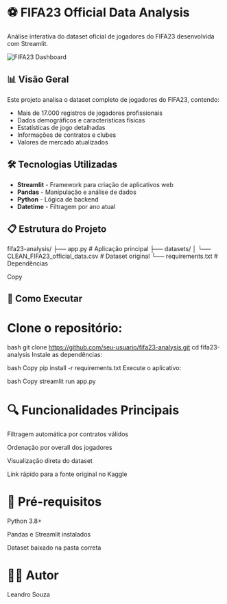 # ⚽ FIFA23 Official Data Analysis

Análise interativa do dataset oficial de jogadores do FIFA23 desenvolvida com Streamlit.

![FIFA23 Dashboard](https://cdn2.unrealengine.com/ea-sports-fifa-23-is-coming-to-the-epic-games-store-1920x1080-398e19351a82.jpg) 

## 📊 Visão Geral

Este projeto analisa o dataset completo de jogadores do FIFA23, contendo:

- Mais de 17.000 registros de jogadores profissionais
- Dados demográficos e características físicas
- Estatísticas de jogo detalhadas
- Informações de contratos e clubes
- Valores de mercado atualizados

## 🛠️ Tecnologias Utilizadas

- **Streamlit** - Framework para criação de aplicativos web
- **Pandas** - Manipulação e análise de dados
- **Python** - Lógica de backend
- **Datetime** - Filtragem por ano atual

## 📋 Estrutura do Projeto

fifa23-analysis/
├── app.py # Aplicação principal
├── datasets/
│ └── CLEAN_FIFA23_official_data.csv # Dataset original
└── requirements.txt # Dependências

Copy

## 🚀 Como Executar

# Clone o repositório:
bash
git clone https://github.com/seu-usuario/fifa23-analysis.git
cd fifa23-analysis
Instale as dependências:

bash
Copy
pip install -r requirements.txt
Execute o aplicativo:

bash
Copy
streamlit run app.py
# 🔍 Funcionalidades Principais
Filtragem automática por contratos válidos

Ordenação por overall dos jogadores

Visualização direta do dataset

Link rápido para a fonte original no Kaggle

# 📌 Pré-requisitos
Python 3.8+

Pandas e Streamlit instalados

Dataset baixado na pasta correta

# 👨‍💻 Autor
Leandro Souza

